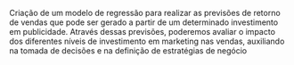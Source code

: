 Criação de um modelo de regressão para realizar as previsões de retorno de vendas que pode ser gerado a partir de um determinado investimento em publicidade. Através dessas previsões, poderemos avaliar o impacto dos diferentes níveis de investimento em marketing nas vendas, auxiliando na tomada de decisões e na definição de estratégias de negócio
